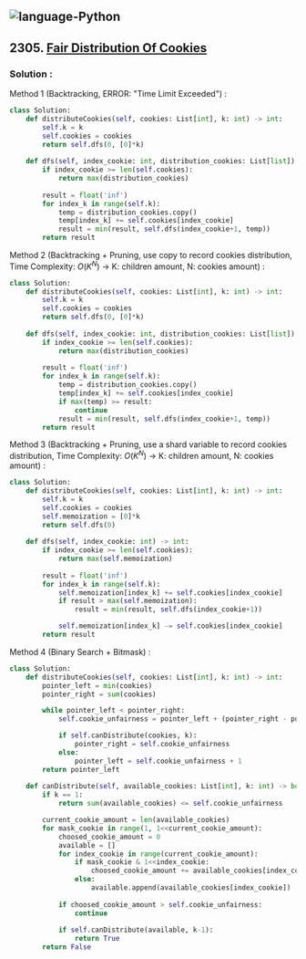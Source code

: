 ![language-Python](https://img.shields.io/badge/%20-Python-ffd43b?style=for-the-badge&logo=PYTHON)
---

## 2305. [Fair Distribution Of Cookies](https://leetcode.com/problems/total-cost-to-hire-k-workers)

### Solution :

Method 1 (Backtracking, ERROR: "Time Limit Exceeded") :
```python
class Solution:
    def distributeCookies(self, cookies: List[int], k: int) -> int:
        self.k = k
        self.cookies = cookies
        return self.dfs(0, [0]*k)
    
    def dfs(self, index_cookie: int, distribution_cookies: List[list]) -> int:
        if index_cookie >= len(self.cookies):
            return max(distribution_cookies)
        
        result = float('inf')
        for index_k in range(self.k):
            temp = distribution_cookies.copy()
            temp[index_k] += self.cookies[index_cookie]
            result = min(result, self.dfs(index_cookie+1, temp))
        return result
```

Method 2 (Backtracking + Pruning, use copy to record cookies distribution, Time Complexity: $O(K^N)$ -> K: children amount, N: cookies amount) :
```python
class Solution:
    def distributeCookies(self, cookies: List[int], k: int) -> int:
        self.k = k
        self.cookies = cookies
        return self.dfs(0, [0]*k)
    
    def dfs(self, index_cookie: int, distribution_cookies: List[list]) -> int:
        if index_cookie >= len(self.cookies):
            return max(distribution_cookies)
        
        result = float('inf')
        for index_k in range(self.k):
            temp = distribution_cookies.copy()
            temp[index_k] += self.cookies[index_cookie]
            if max(temp) >= result:
                continue
            result = min(result, self.dfs(index_cookie+1, temp))
        return result
```

Method 3 (Backtracking + Pruning, use a shard variable to record cookies distribution, Time Complexity: $O(K^N)$ -> K: children amount, N: cookies amount) :
```python
class Solution:
    def distributeCookies(self, cookies: List[int], k: int) -> int:
        self.k = k
        self.cookies = cookies
        self.memoization = [0]*k
        return self.dfs(0)
    
    def dfs(self, index_cookie: int) -> int:
        if index_cookie >= len(self.cookies):
            return max(self.memoization)
        
        result = float('inf')
        for index_k in range(self.k):
            self.memoization[index_k] += self.cookies[index_cookie]
            if result > max(self.memoization):
                result = min(result, self.dfs(index_cookie+1))

            self.memoization[index_k] -= self.cookies[index_cookie]
        return result
```

Method 4 (Binary Search + Bitmask) :
```python
class Solution:
    def distributeCookies(self, cookies: List[int], k: int) -> int:
        pointer_left = min(cookies)
        pointer_right = sum(cookies)

        while pointer_left < pointer_right:
            self.cookie_unfairness = pointer_left + (pointer_right - pointer_left) // 2

            if self.canDistribute(cookies, k):
                pointer_right = self.cookie_unfairness
            else:
                pointer_left = self.cookie_unfairness + 1
        return pointer_left
    
    def canDistribute(self, available_cookies: List[int], k: int) -> bool:
        if k == 1:
            return sum(available_cookies) <= self.cookie_unfairness

        current_cookie_amount = len(available_cookies)
        for mask_cookie in range(1, 1<<current_cookie_amount):
            choosed_cookie_amount = 0
            available = []
            for index_cookie in range(current_cookie_amount):
                if mask_cookie & 1<<index_cookie:
                    choosed_cookie_amount += available_cookies[index_cookie]
                else:
                    available.append(available_cookies[index_cookie])
            
            if choosed_cookie_amount > self.cookie_unfairness:
                continue
            
            if self.canDistribute(available, k-1):
                return True
        return False
```
